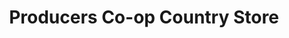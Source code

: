 ---
title: "Producers Co-op Country Store"
url: /new-braunfels/producers-co-op-country-store/
shop: Baustoffe
---
